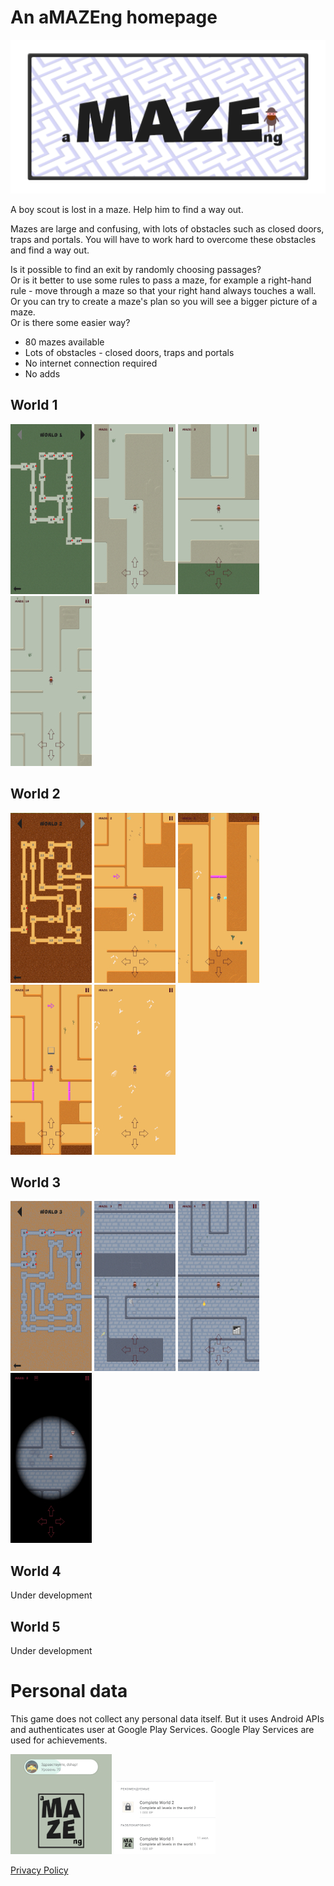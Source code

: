 # An aMAZEng homepage

![](./images/Feature%20graphic.png)

A boy scout is lost in a maze.
Help him to find a way out.

Mazes are large and confusing, with lots of obstacles such as closed doors, traps and portals.
You will have to work hard to overcome these obstacles and find a way out.

Is it possible to find an exit by randomly choosing passages?\
Or is it better to use some rules to pass a maze, for example a right-hand rule - move through a maze so that your right hand always touches a wall.\
Or you can try to create a maze's plan so you will see a bigger picture of a maze.\
Or is there some easier way?

* 80 mazes available
* Lots of obstacles - closed doors, traps and portals
* No internet connection required
* No adds

## World 1
![](./images/screenshot-01-01.jpg)
![](./images/screenshot-01-02.jpg)
![](./images/screenshot-01-03.jpg)
![](./images/screenshot-01-04.jpg)

## World 2
![](./images/screenshot-02-01.jpg)
![](./images/screenshot-02-02.jpg)
![](./images/screenshot-02-03.jpg)
![](./images/screenshot-02-04.jpg)
![](./images/screenshot-02-05.jpg)

## World 3
![](./images/screenshot-03-01.jpg)
![](./images/screenshot-03-02.jpg)
![](./images/screenshot-03-03.jpg)
![](./images/screenshot-03-04.jpg)

## World 4
Under development

## World 5
Under development

# Personal data

This game does not collect any personal data itself.
But it uses Android APIs and authenticates user at Google Play Services.
Google Play Services are used for achievements.

![](./images/screenshot-pd-01.jpg)
![](./images/screenshot-pd-02.jpg)


[Privacy Policy](./PrivacyPolicy.md)
